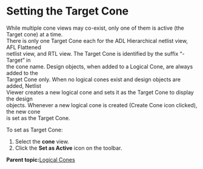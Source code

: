 # Setting the Target Cone

While multiple cone views may co-exist, only one of them is active \(the Target cone\) at a time.<br /> There is only one Target Cone each for the ADL Hierarchical netlist view, AFL Flattened<br /> netlist view, and RTL view. The Target Cone is identified by the suffix “- Target” in<br /> the cone name. Design objects, when added to a Logical Cone, are always added to the<br /> Target Cone only. When no logical cones exist and design objects are added, Netlist<br /> Viewer creates a new logical cone and sets it as the Target Cone to display the design<br /> objects. Whenever a new logical cone is created \(Create Cone icon clicked\), the new cone<br /> is set as the Target Cone.

To set as Target Cone:

1.  Select the **cone** view.
2.  Click the **Set as Active** icon on the toolbar.

**Parent topic:**[Logical Cones](GUID-E851B51B-C26E-4D51-9567-903C5143B64D.md)

